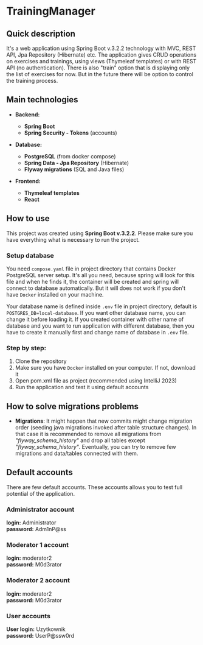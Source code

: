 # TrainingManager

## Quick description
It's a web application using Spring Boot v.3.2.2 technology with MVC, REST API, Jpa Repository (Hibernate) etc. The application gives CRUD operations on exercises and trainings, using views (Thymeleaf templates) or with REST API (no authentication). There is also "train" option that is displaying only the list of exercises for now. But in the future there will be option to control the training process.

## Main technologies
* **Backend:**
  * **Spring Boot**
  * **Spring Security - Tokens** (accounts)
  
* **Database:**
  * **PostgreSQL** (from docker compose)
  * **Spring Data - Jpa Repository** (Hibernate)
  * **Flyway migrations** (SQL and Java  files)

* **Frontend:**
  * **Thymeleaf templates**
  * **React**


## How to use
This project was created using **Spring Boot v.3.2.2**. Please make sure you have everything what is necessary to run the project.

### Setup database
You need `compose.yaml` file in project directory that contains Docker PostgreSQL server setup. It's all you need, because spring will look for this file and when he finds it, the container will be created and spring will connect to database automatically. But it will does not work if you don't have `Docker` installed on your machine.
 
Your database name is defined inside `.env` file in project directory, default is `POSTGRES_DB=local-database`. If you want other database name, you can change it before loading it. If you created container with other name of database and you want to run application with different database, then you have to create it manually first and change name of database in `.env` file.

### Step by step:
1. Clone the repository
2. Make sure you have `Docker` installed on your computer. If not, download it
3. Open pom.xml file as project (recommended using IntelliJ 2023)
4. Run the application and test it using default accounts

## How to solve migrations problems
* **Migrations**: It might happen that new commits might change migration order (seeding java migrations invoked after table structure changes). In that case it is recommended to remove all migrations from *"flyway_schema_history"* and drop all tables except *"flyway_schema_history"*. Eventually, you can try to remove few migrations and data/tables connected with them.

## Default accounts
There are few default accounts. These accounts allows you to test full potential of the application.

### Administrator account
**login:** Administrator<br>
**password:** Adm1nP@ss<br>

### Moderator 1 account
**login:** moderator2<br>
**password:** M0d3rator<br>

### Moderator 2 account
**login:** moderator2<br>
**password:** M0d3rator<br>

### User accounts
**User**
**login:** Uzytkownik<br>
**password:** UserP@ssw0rd<br>

